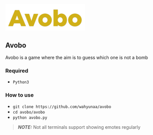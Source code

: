 <img src="https://github.com/Wahyunaa/avobo/blob/main/zNf_assets/avobo.png" width="250"/>

## Avobo
Avobo is a game where the aim is to guess which one is not a bomb</p>


### Required
- `Python3`
### How to use
- `git clone https://github.com/wahyunaa/avobo`
- `cd avobo/avobo`
- `python avobo.py`


> **_NOTE:_** Not all terminals support showing emotes regularly
